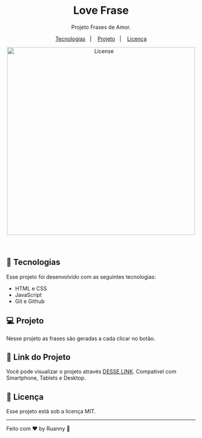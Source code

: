 <h1 align="center">Love Frase</h1>

<p align="center">
Projeto Frases de Amor.
</p>

<p align="center">
  <a href="#-tecnologias">Tecnologias</a>&nbsp;&nbsp;&nbsp;|&nbsp;&nbsp;&nbsp;
  <a href="#-projeto">Projeto</a>&nbsp;&nbsp;&nbsp;|&nbsp;&nbsp;&nbsp;
  <a href="#memo-licença">Licença</a>
</p>

<p align="center">
  <img alt="License" src="https://user-images.githubusercontent.com/84647446/212436968-c7ea12b4-0152-433d-a730-d0b7c17573d7.jpg" width="500px">
</p>

<br>

## 🚀 Tecnologias

Esse projeto foi desenvolvido com as seguintes tecnologias:

- HTML e CSS
- JavaScript
- Git e Github

## 💻 Projeto

Nesse projeto as frases são geradas a cada clicar no botão.

## 🔖 Link do Projeto

Você pode visualizar o projeto através [DESSE LINK](https://love-phrase.vercel.app/). Compativel com Smartphone, Tablets e Desktop.


## :memo: Licença

Esse projeto está sob a licença MIT.

---

Feito com ♥ by Ruanny :wave:

